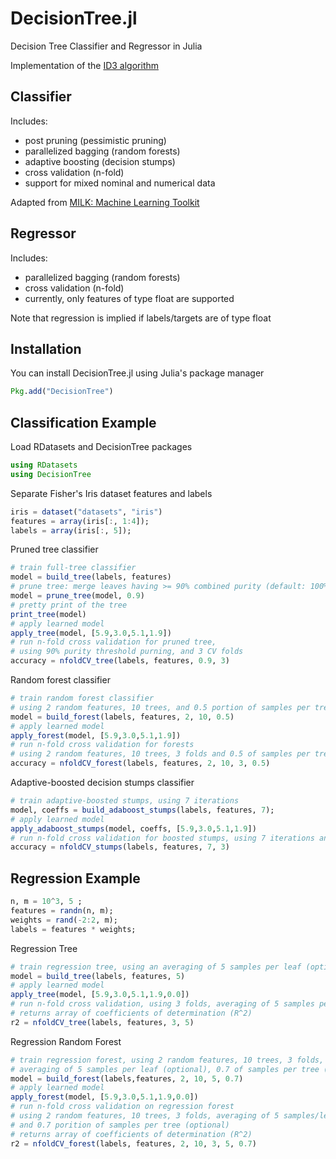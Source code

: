 # DecisionTree.jl

Decision Tree Classifier and Regressor in Julia

Implementation of the [ID3 algorithm](http://en.wikipedia.org/wiki/ID3_algorithm)

## Classifier
Includes:
* post pruning (pessimistic pruning)
* parallelized bagging (random forests)
* adaptive boosting (decision stumps)
* cross validation (n-fold)
* support for mixed nominal and numerical data

Adapted from [MILK: Machine Learning Toolkit](https://github.com/luispedro/milk)

## Regressor
Includes:
* parallelized bagging (random forests)
* cross validation (n-fold)
* currently, only features of type float are supported

Note that regression is implied if labels/targets are of type float

## Installation
You can install DecisionTree.jl using Julia's package manager
```julia
Pkg.add("DecisionTree")
```

## Classification Example
Load RDatasets and DecisionTree packages
```julia
using RDatasets
using DecisionTree
```
Separate Fisher's Iris dataset features and labels
```julia
iris = dataset("datasets", "iris")
features = array(iris[:, 1:4]);
labels = array(iris[:, 5]);
```
Pruned tree classifier
```julia
# train full-tree classifier
model = build_tree(labels, features)
# prune tree: merge leaves having >= 90% combined purity (default: 100%)
model = prune_tree(model, 0.9)
# pretty print of the tree
print_tree(model)
# apply learned model
apply_tree(model, [5.9,3.0,5.1,1.9])
# run n-fold cross validation for pruned tree,
# using 90% purity threshold purning, and 3 CV folds
accuracy = nfoldCV_tree(labels, features, 0.9, 3)
```
Random forest classifier
```julia
# train random forest classifier
# using 2 random features, 10 trees, and 0.5 portion of samples per tree (optional)
model = build_forest(labels, features, 2, 10, 0.5)
# apply learned model
apply_forest(model, [5.9,3.0,5.1,1.9])
# run n-fold cross validation for forests
# using 2 random features, 10 trees, 3 folds and 0.5 of samples per tree (optional)
accuracy = nfoldCV_forest(labels, features, 2, 10, 3, 0.5)
```
Adaptive-boosted decision stumps classifier
```julia
# train adaptive-boosted stumps, using 7 iterations
model, coeffs = build_adaboost_stumps(labels, features, 7);
# apply learned model
apply_adaboost_stumps(model, coeffs, [5.9,3.0,5.1,1.9])
# run n-fold cross validation for boosted stumps, using 7 iterations and 3 folds
accuracy = nfoldCV_stumps(labels, features, 7, 3)
```

## Regression Example
```julia
n, m = 10^3, 5 ;
features = randn(n, m);
weights = rand(-2:2, m);
labels = features * weights;
```
Regression Tree
```julia
# train regression tree, using an averaging of 5 samples per leaf (optional)
model = build_tree(labels, features, 5)
# apply learned model
apply_tree(model, [5.9,3.0,5.1,1.9,0.0])
# run n-fold cross validation, using 3 folds, averaging of 5 samples per leaf (optional)
# returns array of coefficients of determination (R^2)
r2 = nfoldCV_tree(labels, features, 3, 5)
```
Regression Random Forest
```julia
# train regression forest, using 2 random features, 10 trees, 3 folds,
# averaging of 5 samples per leaf (optional), 0.7 of samples per tree (optional)
model = build_forest(labels,features, 2, 10, 5, 0.7)
# apply learned model
apply_forest(model, [5.9,3.0,5.1,1.9,0.0])
# run n-fold cross validation on regression forest
# using 2 random features, 10 trees, 3 folds, averaging of 5 samples/leaf (optional),
# and 0.7 porition of samples per tree (optional)
# returns array of coefficients of determination (R^2)
r2 = nfoldCV_forest(labels, features, 2, 10, 3, 5, 0.7)
```

